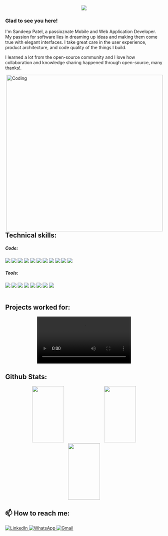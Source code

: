 <h1 align="center">
  <a href="https://git.io/typing-svg">
    <img src="https://readme-typing-svg.herokuapp.com/?lines=Hey,+Guys!;This+is+Sandeep+Patel.;Nice+to+meet+you!;Have+a+great+day&center=true&size=30">
  </a>
</h1>

### Glad to see you here!

I'm Sandeep Patel, a passioznate Mobile and Web Application Developer. My passion for software lies in dreaming up ideas and making them come true with elegant interfaces. I take great care in the user experience, product architecture, and code quality of the things I build.

I learned a lot from the open-source community and I love how collaboration and knowledge sharing happened through open-source, many thanks!.

<!-- 
<p>
<img src='https://user-images.githubusercontent.com/103916464/203501896-23b2e34e-b8da-41de-92eb-fbf90526a96f.png' alt='my banner'>
</p>-->  

<img align="right" width="500" src="https://camo.githubusercontent.com/e20822b4282c07ffd010cd05f855a6561d3b62358ca9e607e4901288dd748fcb/68747470733a2f2f63646e2e6472696262626c652e636f6d2f75736572732f323133313939332f73637265656e73686f74732f343934383733362f74686f75676874776f726b732d6769665f6472696262626c652e676966" alt="Coding">

## Technical skills:

##### Code:
<div>
<img src='https://img.shields.io/badge/Flutter-02569B?style=for-the-badge&logo=flutter&logoColor=white'/>
<img src='https://img.shields.io/badge/Dart-0175C2?style=for-the-badge&logo=dart&logoColor=white'/>
<img src='https://img.shields.io/badge/react_native-%2320232a.svg?style=for-the-badge&logo=react&logoColor=%2361DAFB'/>
<img src='https://img.shields.io/badge/Redux-593D88?style=for-the-badge&logo=redux&logoColor=white'/>
<img src='https://img.shields.io/badge/JavaScript-F7DF1E?style=for-the-badge&logo=javascript&logoColor=black'/>
<img src='https://img.shields.io/badge/TypeScript-007ACC?style=for-the-badge&logo=typescript&logoColor=white'/>
<img src='https://img.shields.io/badge/Android-3DDC84?style=for-the-badge&logo=android&logoColor=white'/>
<img src='https://img.shields.io/badge/Java-ED8B00?style=for-the-badge&logo=java&logoColor=white'/>
<img src='https://img.shields.io/badge/Kotlin-0095D5?&style=for-the-badge&logo=kotlin&logoColor=white'/>
<img src='https://img.shields.io/badge/Swift-FA7343?style=for-the-badge&logo=swift&logoColor=white'/>
<img src='https://img.shields.io/badge/iOS-000000?style=for-the-badge&logo=ios&logoColor=white'/>
</div>

##### Tools:
<div>
<img src='https://img.shields.io/badge/Android_Studio-3DDC84?style=for-the-badge&logo=android-studio&logoColor=white'/>
<img src='https://img.shields.io/badge/Visual_Studio_Code-0078D4?style=for-the-badge&logo=visual%20studio%20code&logoColor=white'/>
<img src='https://img.shields.io/badge/Xcode-007ACC?style=for-the-badge&logo=Xcode&logoColor=white'/>
<img src='https://img.shields.io/badge/Jira-0052CC?style=for-the-badge&logo=Jira&logoColor=white'/>
<img src='https://img.shields.io/badge/GitHub-100000?style=for-the-badge&logo=github&logoColor=white'/>
<img src='https://img.shields.io/badge/GitLab-330F63?style=for-the-badge&logo=gitlab&logoColor=white'/>
<img src='https://img.shields.io/badge/Discord-7289DA?style=for-the-badge&logo=discord&logoColor=white'/>
<img src='https://img.shields.io/badge/Slack-4A154B?style=for-the-badge&logo=slack&logoColor=white'/>
</div>

<br>

## Projects worked for:
<div align="center">
<video src='https://user-images.githubusercontent.com/103916464/205277970-77c0d7a7-e182-40ca-a13a-5bda97322df4.mp4' >
</div>

## Github Stats: 

<p align="center">
<img height="180em" src="https://github-readme-stats.vercel.app/api?username=patelsandeep&show_icons=true&theme=github_dark&hide_border=true&date_format=M%20j%5B%2C%20Y%5D&&count_private=true&include_all_commits=true" width="45%" />
	
<img height="180em" src="https://github-readme-stats.vercel.app/api/top-langs/?username=patelsandeep&theme=github_dark&hide_border=true&date_format=M%20j%5B%2C%20Y%5D&hide=javascript,css&exclude_repo=KNN-Image-Classification&show_icons=true&hide_border=true&layout=compact&langs_count=8" width="45%"/>

<!--
<img height="220em" src="https://github-readme-stats.vercel.app/api/wakatime?username=patelsandeep&theme=github_dark&hide_border=truelayout=compact" width="45%" />
-->

<img height="180em" src="https://github-readme-streak-stats.herokuapp.com/?user=patelsandeep&theme=react&background=0d1117&hide_border=true&date_format=M%20j%5B%2C%20Y%5D&count_private=true" width="45%" />

</p>

## 📫 How to reach me:
<p align="left">
<a href="https://www.linkedin.com/in/patelsandeep1987" target="_blank">
<img alt="LinkedIn" src="https://img.shields.io/badge/linkedin%20-%230077B5.svg?&style=for-the-badge&logo=linkedin&logoColor=white"/>
</a>
<!--<a href="https://twitter.com/RhtErf" target="_blank">
<img src=https://img.shields.io/badge/twitter-%2300acee.svg?&style=for-the-badge&logo=twitter&logoColor=white alt=twitter style="margin-bottom: 5px;" />
</a>
<a href="https://instagram.com/erfanrahmatei">
<img alt="Instagram" src="https://img.shields.io/badge/Instagram-E4405F?style=for-the-badge&logo=Instagram&logoColor=white" />
</a>-->
<a href="https://api.whatsapp.com/send?phone=9924759900">
<img alt="WhatsApp" src="https://img.shields.io/badge/WhatsApp-4FCE5D?style=for-the-badge&logo=WhatsApp&logoColor=white" />
</a>
<a href="mailto:patelsandeep1987@gmail.com">
<img alt="Gmail" src="https://img.shields.io/badge/Gmail-D14836?style=for-the-badge&logo=gmail&logoColor=white" />
</a>
</p> 

<!--
*patelsandeep/patelsandeep* is a ✨ special ✨ repository because its `README.md` (this file) appears on your GitHub profile.

Here are some ideas to get you started:

- 🔭 I’m currently working on ...
- 🌱 I’m currently learning ...
- 👯 I’m looking to collaborate on ...
- 🤔 I’m looking for help with ...
- 💬 Ask me about ...
- 📫 How to reach me: ...
- 😄 Pronouns: ...
- ⚡ Fun fact: ...
-->
